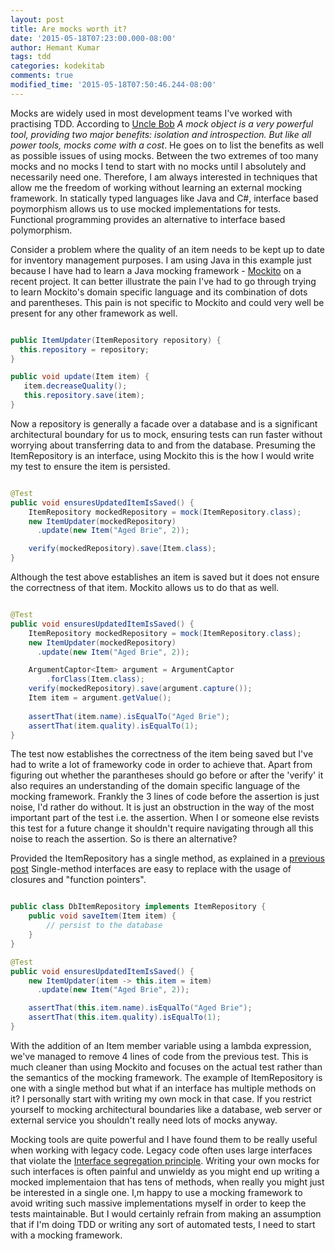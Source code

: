 ```yaml
---
layout: post
title: Are mocks worth it?
date: '2015-05-18T07:23:00.000-08:00'
author: Hemant Kumar
tags: tdd
categories: kodekitab
comments: true
modified_time: '2015-05-18T07:50:46.244-08:00'
---
```


Mocks are widely used in most development teams I've worked with practising TDD. According to [Uncle Bob](http://blog.8thlight.com/uncle-bob/2014/05/10/WhenToMock.html) *A mock object is a very powerful tool, providing two major benefits: isolation and introspection. But like all power tools, mocks come with a cost*. He goes on to list the benefits as well as possible issues of using mocks. Between the two extremes of too many mocks and no mocks I tend to start with no mocks until I absolutely and necessarily need one. Therefore, I am always interested in techniques that allow me the freedom of working without learning an external mocking framework. In statically typed languages like Java and C#, interface based poymorphism allows us to use mocked implementations for tests. Functional programming provides an alternative to interface based polymorphism.

Consider a problem where the quality of an item needs to be kept up to date for inventory management purposes. I am using Java in this example just because I have had to learn a Java mocking framework - [Mockito](http://mockito.org/) on a recent project. It can better illustrate the pain I've had to go through trying to learn Mockito's domain specific language and its combination of dots and parentheses. This pain is not specific to Mockito and could very well be present for any other framework as well.

```java

public ItemUpdater(ItemRepository repository) {
  this.repository = repository;
}

public void update(Item item) {
   item.decreaseQuality();
   this.repository.save(item);
}
```

Now a repository is generally a facade over a database and is a significant architectural boundary for us to mock, ensuring tests can run faster without worrying about transferring data to and from the database. Presuming the ItemRepository is an interface, using Mockito this is the how I would write my test to ensure the item is persisted.

```java

@Test
public void ensuresUpdatedItemIsSaved() {
	ItemRepository mockedRepository = mock(ItemRepository.class);
	new ItemUpdater(mockedRepository)
	  .update(new Item("Aged Brie", 2));

	verify(mockedRepository).save(Item.class);
}
```

Although the test above establishes an item is saved but it does not ensure the correctness of that item. Mockito allows us to do that as well.

```java

@Test
public void ensuresUpdatedItemIsSaved() {
	ItemRepository mockedRepository = mock(ItemRepository.class);
	new ItemUpdater(mockedRepository)
	  .update(new Item("Aged Brie", 2));

	ArgumentCaptor<Item> argument = ArgumentCaptor
		.forClass(Item.class);
	verify(mockedRepository).save(argument.capture());
	Item item = argument.getValue();
	
	assertThat(item.name).isEqualTo("Aged Brie");
	assertThat(item.quality).isEqualTo(1);
}
```

The test now establishes the correctness of the item being saved but I've had to write a lot of frameworky code in order to achieve that. Apart from figuring out whether the parantheses should go before or after the 'verify' it also requires an understanding of the domain specific language of the mocking framework. Frankly the 3 lines of code before the assertion is just noise, I'd rather do without. It is just an obstruction in the way of the most important part of the test i.e. the assertion. When I or someone else revists this test for a future change it shouldn't require navigating through all this noise to reach the assertion. So is there an alternative?

Provided the ItemRepository has a single method, as explained in a [previous post](http://hemantkumar.net/kodekitab/2015/01/04/from-object-to-function-composition.html) Single-method interfaces are easy to replace with the usage of closures and "function pointers". 

```java

public class DbItemRepository implements ItemRepository {
	public void saveItem(Item item) {
		// persist to the database
	}
}

@Test
public void ensuresUpdatedItemIsSaved() {
	new ItemUpdater(item -> this.item = item)
	  .update(new Item("Aged Brie", 2));

	assertThat(this.item.name).isEqualTo("Aged Brie");
	assertThat(this.item.quality).isEqualTo(1);
}
```

With the addition of an Item member variable using a lambda expression, we've managed to remove 4 lines of code from the previous test. This is much cleaner than using Mockito and focuses on the actual test rather than the semantics of the mocking framework. The example of ItemRepository is one with a single method but what if an interface has multiple methods on it? I personally start with writing my own mock in that case. If you restrict yourself to mocking architectural boundaries like a database, web server or external service you shouldn't really need lots of mocks anyway. 

Mocking tools are quite powerful and I have found them to be really useful when working with legacy code. Legacy code often uses large interfaces that violate the [Interface segregation principle](http://en.wikipedia.org/wiki/Interface_segregation_principle). Writing your own mocks for such interfaces is often painful and unwieldy as you might end up writing a mocked implementaion that has tens of methods, when really you might just be interested in a single one. I,m happy to use a mocking framework to avoid writing such massive implementations myself in order to keep the tests maintainable. But I would certainly refrain from making an assumption that if I'm doing TDD or writing any sort of automated tests, I need to start with a mocking framework.
